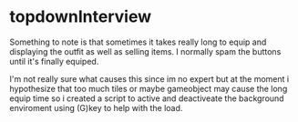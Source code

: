 # topdownInterview

Something to note is that sometimes it takes really long to equip and displaying the outfit as well as selling items. I normally spam the buttons until it's finally equiped.

I'm not really sure what causes this since im no expert but at the moment i hypothesize that too much tiles or maybe gameobject may cause the long equip time so i created a script to active and deactiveate the background enviroment using (G)key to help with the load.
